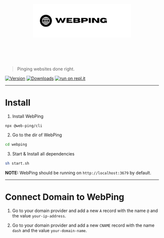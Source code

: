 <h1 align="center">
	<br>
	<br>
	<img width="320" src="media/webping-thumbnail.png" alt="WebPing">
	<br>
	<br>
	<br>
</h1>

> Pinging websites done right.

[![Version](https://badgen.net/npm/v/@web-ping/cli)](js.com/package/@web-ping/cli)
[![Downloads](https://badgen.net/npm/dt/@web-pack/cli)](js.com/package/@web-ping/cli)
[![run on repl.it](https://img.shields.io/badge/Run_on_Replit-f26207?logo=replit&logoColor=white)](https://repl.it/github/ryzmae/webping)

---

# Install 

1. Install WebPing
```sh
npx @web-ping/cli
```

2. Go to the dir of WebPing
```sh
cd webping
```

3. Start & Install all dependencies
```sh
sh start.sh
```

**NOTE:** WebPing should be running on `http://localhost:3679` by default.

---

# Connect Domain to WebPing

1. Go to your domain provider and add a new `A` record with the name `@` and the value `your-ip-address`.

2. Go to your domain provider and add a new `CNAME` record with the name `dash` and the value `your-domain-name`.



